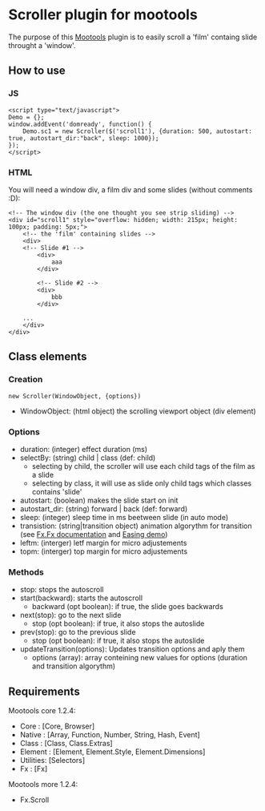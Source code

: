 Scroller plugin for mootools
============================

The purpose of this [Mootools][mootools] plugin is to easily scroll a 'film' containg slide throught a 'window'.

[mootools]: http://mootools.net

How to use
----------

### JS
    <script type="text/javascript">
    Demo = {};
    window.addEvent('domready', function() {
        Demo.sc1 = new Scroller($('scroll1'), {duration: 500, autostart: true, autostart_dir:"back", sleep: 1000});
    });
    </script>

### HTML
You will need a window div, a film div and some slides (without comments :D):

    <!-- The window div (the one thought you see strip sliding) -->
    <div id="scroll1" style="overflow: hidden; width: 215px; height: 100px; padding: 5px;">
        <!-- the 'film' containing slides -->
        <div>
	    <!-- Slide #1 -->
            <div>
                aaa
            </div>

            <!-- Slide #2 -->
            <div>
                bbb
            </div>
	    
	    ...
        </div>
    </div>

Class elements
--------------

### Creation
    new Scroller(WindowObject, {options})
    
 * WindowObject: (html object) the scrolling viewport object (div element)

### Options
  * duration: (integer) effect duration (ms)
  * selectBy: (string) child | class (def: child)
    * selecting by child, the scroller will use each child tags of the film as a slide
    *  selecting by class, it will use as slide only child tags which classes contains 'slide'    
  * autostart: (boolean) makes the slide start on init
  * autostart_dir: (string) forward | back (def: forward)
  * sleep: (integer) sleep time in ms beetween slide (in auto mode)
  * transistion: (string|transition object) animation algorythm for transition (see [Fx.Fx documentation][fx.fx] and [Easing demo][easing_demo])
  * leftm: (interger) letf margin for micro adjustements
  * topm: (interger) top margin for micro adjustements

[fx.fx]: http://mootools.net/docs/core/Fx/Fx
[easing_demo]: http://www.robertpenner.com/easing/easing_demo.html

### Methods
  * stop: stops the autoscroll
  * start(backward): starts the autoscroll
    * backward (opt boolean): if true, the slide goes backwards
  * next(stop): go to the next slide
    * stop (opt boolean): if true, it also stops the autoslide
  * prev(stop): go to the previous slide
    * stop (opt boolean): if true, it also stops the autoslide
  * updateTransition(options): Updates transition options and aply them
    * options (array): array conteining new values for options (duration and transition algorythm)

Requirements
------------

Mootools core 1.2.4:

 - Core : [Core, Browser]
 - Native : [Array, Function, Number, String, Hash, Event]
 - Class : [Class, Class.Extras]
 - Element : [Element, Element.Style, Element.Dimensions]
 - Utilities: [Selectors]
 - Fx : [Fx]

Mootools more 1.2.4:

 - Fx.Scroll



